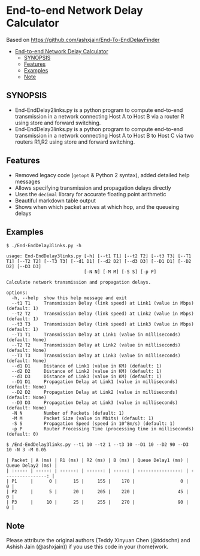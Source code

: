# End-to-end Network Delay Calculator

Based on https://github.com/ashxjain/End-To-EndDelayFinder

- [End-to-end Network Delay Calculator](#end-to-end-network-delay-calculator)
  - [SYNOPSIS](#synopsis)
  - [Features](#features)
  - [Examples](#examples)
  - [Note](#note)


## SYNOPSIS

* End-EndDelay2links.py is a python program to compute end-to-end transmission in a network connecting Host A to Host B via a router R using store and forward switching.
* End-EndDelay3links.py is a python program to compute end-to-end transmission in a network connecting Host A to Host B to Host C via two routers R1,R2 using store and forward switching.

## Features

- Removed legacy code (`getopt` & Python 2 syntax), added detailed help messages
- Allows specifying transmission and propagation delays directly
- Uses the `decimal` library for accurate floating point arithmetic
- Beautiful markdown table output
- Shows when which packet arrives at which hop, and the queueing delays

## Examples

```
$ ./End-EndDelay3links.py -h

usage: End-EndDelay3links.py [-h] [--t1 T1] [--t2 T2] [--t3 T3] [--T1 T1] [--T2 T2] [--T3 T3] [--d1 D1] [--d2 D2] [--d3 D3] [--D1 D1] [--D2 D2] [--D3 D3]
                             [-N N] [-M M] [-S S] [-p P]

Calculate network transmission and propagation delays.

options:
  -h, --help  show this help message and exit
  --t1 T1     Transmission Delay (link speed) at Link1 (value in Mbps) (default: 1)
  --t2 T2     Transmission Delay (link speed) at Link2 (value in Mbps) (default: 1)
  --t3 T3     Transmission Delay (link speed) at Link3 (value in Mbps) (default: 1)
  --T1 T1     Transmission Delay at Link1 (value in milliseconds) (default: None)
  --T2 T2     Transmission Delay at Link2 (value in milliseconds) (default: None)
  --T3 T3     Transmission Delay at Link3 (value in milliseconds) (default: None)
  --d1 D1     Distance of Link1 (value in KM) (default: 1)
  --d2 D2     Distance of Link2 (value in KM) (default: 1)
  --d3 D3     Distance of Link3 (value in KM) (default: 1)
  --D1 D1     Propagation Delay at Link1 (value in milliseconds) (default: None)
  --D2 D2     Propagation Delay at Link2 (value in milliseconds) (default: None)
  --D3 D3     Propagation Delay at Link3 (value in milliseconds) (default: None)
  -N N        Number of Packets (default: 1)
  -M M        Packet Size (value in Mbits) (default: 1)
  -S S        Propagation Speed (speed in 10^8m/s) (default: 1)
  -p P        Router Processing Time (processing time in milliseconds) (default: 0)
  ```

```
$ /End-EndDelay3links.py --t1 10 --t2 1 --t3 10 --D1 10 --D2 90 --D3 10 -N 3 -M 0.05

| Packet | A (ms) | R1 (ms) | R2 (ms) | B (ms) | Queue Delay1 (ms) | Queue Delay2 (ms) |
| :----- | -----: | ------: | ------: | -----: | ----------------: | ----------------: |
| P1     |      0 |      15 |     155 |    170 |                 0 |                 0 |
| P2     |      5 |      20 |     205 |    220 |                45 |                 0 |
| P3     |     10 |      25 |     255 |    270 |                90 |                 0 |
```

## Note

Please attribute the original authors (Teddy Xinyuan Chen (@tddschn) and Ashish Jain (@ashxjain)) if you use this code in your (home)work.